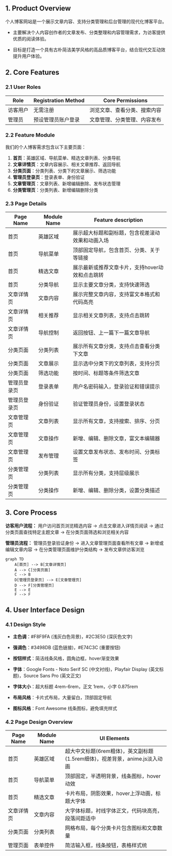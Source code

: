## 1. Product Overview

个人博客网站是一个展示文章内容、支持分类管理和后台管理的现代化博客平台。

* 主要解决个人内容创作者的文章发布、分类整理和内容管理需求，为访客提供优质的阅读体验。

* 目标是打造一个具有古朴简洁美学风格的高品质博客平台，结合现代交互动效提升用户体验。

## 2. Core Features

### 2.1 User Roles

| Role | Registration Method | Core Permissions |
| ---- | ------------------- | ---------------- |
| 访客用户 | 无需注册                | 浏览文章、查看分类、搜索内容   |
| 管理员  | 预设管理员账户登录           | 文章管理、分类管理、内容发布   |

### 2.2 Feature Module

我们的个人博客需求包含以下主要页面：

1. **首页**：英雄区域、导航菜单、精选文章列表、分类导航
2. **文章详情页**：文章内容展示、相关文章推荐、返回导航
3. **分类页面**：分类列表、分类下的文章展示、筛选功能
4. **管理员登录页**：登录表单、身份验证
5. **文章管理页**：文章列表、新增编辑删除、发布状态管理
6. **分类管理页**：分类列表、新增编辑删除分类

### 2.3 Page Details

| Page Name | Module Name | Feature description        |
| --------- | ----------- | -------------------------- |
| 首页        | 英雄区域        | 展示超大标题和副标题，包含视差滚动效果和动画入场   |
| 首页        | 导航菜单        | 顶部固定导航，包含首页、分类、关于等链接       |
| 首页        | 精选文章        | 展示最新或推荐文章卡片，支持hover动效和点击跳转 |
| 首页        | 分类导航        | 显示主要文章分类，支持快速筛选            |
| 文章详情页     | 文章内容        | 展示完整文章内容，支持富文本格式和代码高亮      |
| 文章详情页     | 相关推荐        | 显示相关文章列表，支持点击跳转            |
| 文章详情页     | 导航控制        | 返回按钮、上一篇下一篇文章导航            |
| 分类页面      | 分类列表        | 展示所有文章分类，支持点击查看分类下文章       |
| 分类页面      | 文章展示        | 显示选中分类下的文章列表，支持分页          |
| 分类页面      | 筛选功能        | 按时间、标题等条件筛选文章              |
| 管理员登录页    | 登录表单        | 用户名密码输入，登录验证和错误提示          |
| 管理员登录页    | 身份验证        | 验证管理员身份，设置登录状态             |
| 文章管理页     | 文章列表        | 显示所有文章，支持搜索、排序、分页          |
| 文章管理页     | 文章操作        | 新增、编辑、删除文章，富文本编辑器          |
| 文章管理页     | 发布管理        | 设置文章发布状态、发布时间、分类标签         |
| 分类管理页     | 分类列表        | 显示所有分类，支持层级展示              |
| 分类管理页     | 分类操作        | 新增、编辑、删除分类，设置分类描述          |

## 3. Core Process

**访客用户流程：**
用户访问首页浏览精选内容 → 点击文章进入详情页阅读 → 通过分类页面查找特定主题文章 → 在分类页面筛选和浏览相关内容

**管理员流程：**
管理员登录验证身份 → 进入文章管理页面查看所有文章 → 新增或编辑文章内容 → 在分类管理页面维护分类结构 → 发布文章供访客浏览

```mermaid
graph TD
    A[首页] --> B[文章详情页]
    A --> C[分类页面]
    C --> B
    D[管理员登录页] --> E[文章管理页]
    D --> F[分类管理页]
    E --> E
    F --> F
```

## 4. User Interface Design

### 4.1 Design Style

* **主色调**：#F8F9FA (浅灰白色背景)，#2C3E50 (深灰色文字)

* **强调色**：#3498DB (蓝色链接)，#E74C3C (重要按钮)

* **按钮样式**：简洁线条风格，圆角边框，hover渐变效果

* **字体**：Google Fonts - Noto Serif SC (中文衬线)，Playfair Display (英文标题)，Source Sans Pro (英文正文)

* **字体大小**：超大标题 4rem-6rem，正文 1rem，小字 0.875rem

* **布局风格**：卡片式布局，大量留白，顶部固定导航

* **图标风格**：Font Awesome 线条图标，避免填充样式

### 4.2 Page Design Overview

| Page Name | Module Name | UI Elements                                      |
| --------- | ----------- | ------------------------------------------------ |
| 首页        | 英雄区域        | 超大中文标题(6rem粗体)，英文副标题(1.5rem细体)，视差背景，anime.js淡入动画 |
| 首页        | 导航菜单        | 顶部固定，半透明背景，线条图标，hover动效                          |
| 首页        | 精选文章        | 卡片布局，阴影效果，hover上浮动画，标题大字体                        |
| 文章详情页     | 文章内容        | 大字体标题，衬线字体正文，代码块高亮，段落间距适中                        |
| 分类页面      | 分类列表        | 网格布局，每个分类卡片包含图标和文章数量                             |
| 管理页面      | 表单控件        | 简洁输入框，线条按钮，表格样式统                                 |

